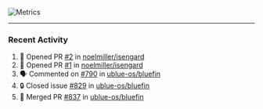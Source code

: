 ![Metrics](https://metrics.lecoq.io/KyleGospo?template=classic&base=header%2C%20activity%2C%20community%2C%20repositories%2C%20metadata&base.indepth=false&base.hireable=false&base.skip=false&config.timezone=America%2FLos_Angeles)

---
### Recent Activity
<!--START_SECTION:activity-->
1. 💪 Opened PR [#2](https://github.com/noelmiller/isengard/pull/2) in [noelmiller/isengard](https://github.com/noelmiller/isengard)
2. 💪 Opened PR [#1](https://github.com/noelmiller/isengard/pull/1) in [noelmiller/isengard](https://github.com/noelmiller/isengard)
3. 🗣 Commented on [#790](https://github.com/ublue-os/bluefin/pull/790#issuecomment-1912896592) in [ublue-os/bluefin](https://github.com/ublue-os/bluefin)
4. 🔒 Closed issue [#829](https://github.com/ublue-os/bluefin/issues/829) in [ublue-os/bluefin](https://github.com/ublue-os/bluefin)
5. 🎉 Merged PR [#837](https://github.com/ublue-os/bluefin/pull/837) in [ublue-os/bluefin](https://github.com/ublue-os/bluefin)
<!--END_SECTION:activity-->
